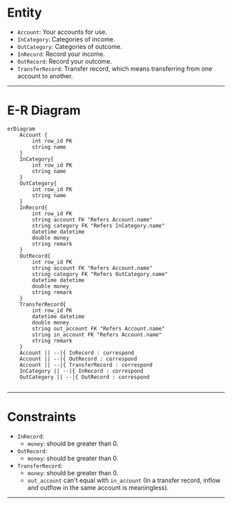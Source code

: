 # Entity

-   `Account`: Your accounts for use.
-   `InCategory`: Categories of income.
-   `OutCategory`: Categories of outcome.
-   `InRecord`: Record your income.
-   `OutRecord`: Record your outcome.
-   `TransferRecord`: Transfer record, which means transferring from one account to another.

---

# E-R Diagram

```mermaid
erDiagram
    Account {
        int row_id PK
        string name
    }
    InCategory{
        int row_id PK
        string name
    }
    OutCategory{
        int row_id PK
        string name
    }
    InRecord{
        int row_id PK
        string account FK "Refers Account.name"
        string category FK "Refers InCategory.name"
        datetime datetime
        double money
        string remark
    }
    OutRecord{
        int row_id PK 
        string account FK "Refers Account.name"
        string category FK "Refers OutCategory.name"
        datetime datetime
        double money
        string remark
    }
    TransferRecord{
        int row_id PK
        datetime datetime
        double money
        string out_account FK "Refers Account.name"
        string in_account FK "Refers Account.name"
        string remark
    }
    Account || --|{ InRecord : correspond
    Account || --|{ OutRecord : correspond
    Account || --|{ TransferRecord : correspond
    InCategory || --|{ InRecord : correspond
    OutCategory || --|{ OutRecord : correspond
    
```

---

# Constraints

-   `InRecord`:
    -   `money`: should be greater than 0.
-   `OutRecord`:
    -   `money`: should be greater than 0.
-   `TransferRecord`:
    -   `money`:  should be greater than 0.
    -   `out_account` can't equal with `in_account` (In a transfer record, inflow and outflow in the same account is meaningless).

---


